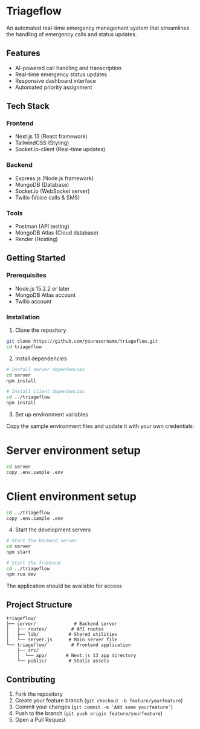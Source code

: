 # Triageflow 

An automated real-time emergency management system that streamlines the handling of emergency calls and status updates.

## Features

- AI-powered call handling and transcription
-  Real-time emergency status updates
-  Responsive dashboard interface
-  Automated priority assignment

## Tech Stack

### Frontend
- Next.js 13 (React framework)
- TailwindCSS (Styling)
- Socket.io-client (Real-time updates)

### Backend
- Express.js (Node.js framework)
- MongoDB (Database)
- Socket.io (WebSocket server)
- Twilio (Voice calls & SMS)

### Tools
- Postman (API testing)
- MongoDB Atlas (Cloud database)
- Render (Hosting)

## Getting Started

### Prerequisites
- Node.js 15.2.2 or later
- MongoDB Atlas account
- Twilio account

### Installation

1. Clone the repository
```bash
git clone https://github.com/yourusername/triageflow.git
cd triageflow
```

2. Install dependencies
```bash
# Install server dependencies
cd server
npm install

# Install client dependencies
cd ../triageflow
npm install
```

3. Set up environment variables

Copy the sample environment files and update it with your own credentials: 

# Server environment setup
```bash
cd server
copy .env.sample .env
```

# Client environment setup
```bash
cd ../triageflow
copy .env.sample .env
```

4. Start the development servers

```bash
# Start the backend server
cd server
npm start

# Start the frontend
cd ../triageflow
npm run dev
```

The application should be available for access

## Project Structure

```
triageflow/
├── server/              # Backend server
│   ├── routes/         # API routes
│   ├── lib/           # Shared utilities
│   └── server.js      # Main server file
└── triageflow/         # Frontend application
    ├── src/
    │  └── app/       # Next.js 13 app directory
    └── public/        # Static assets
```

## Contributing

1. Fork the repository
2. Create your feature branch (`git checkout -b feature/yourfeature`)
3. Commit your changes (`git commit -m 'Add some yourfeature'`)
4. Push to the branch (`git push origin feature/yourfeature`)
5. Open a Pull Request
